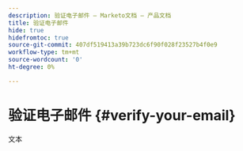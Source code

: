 ```yaml
---
description: 验证电子邮件 — Marketo文档 — 产品文档
title: 验证电子邮件
hide: true
hidefromtoc: true
source-git-commit: 407df519413a39b723dc6f90f028f23527b4f0e9
workflow-type: tm+mt
source-wordcount: '0'
ht-degree: 0%

---
```


# 验证电子邮件 {#verify-your-email}

文本
